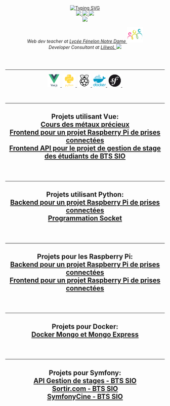 <div align="center">
    <a href="https://github.com/LiliwoL">
        <img src="https://readme-typing-svg.demolab.com?font=-apple-system%2CBlinkMacSystemFont%2C%22Segoe+UI%22%2C%22Noto+Sans%22%2CHelvetica%2CArial%2Csans-serif%2C%22Apple+Color+Emoji%22%2C%22Segoe+UI+Emoji%22&size=18&pause=1000&color=2596BE&multiline=true&width=500&height=80&lines=Nicolas+C.;Teacher+%7C+Trainer+%7C+Web+developer+freelance;Python+%7C+PHP+%7C+Symfony+%7C+VueJS+%7C+Angular" alt="Typing SVG" />
    </a>
    <br/>
    <a href="https://www.liliwol.fr">
        <img src="https://img.shields.io/badge/Website-liliwol.fr-red?style=flat-square">
    </a>  
    <a href="hhttps://www.doyoubuzz.com/nicolas-co/cv/download">
        <img src="https://img.shields.io/badge/PDF-CV-red?style=flat-square&logo=adobe">
    </a>  
    <a href="https://www.linkedin.com/in/nicolas-c/">
        <img src="https://img.shields.io/badge/-Linkedin-blue?style=flat-square&logo=linkedin">
    </a>    
    <br/>    
    <a href="https://github.com/LiliwoL">
        <img src="https://github-stats-alpha.vercel.app/api?username=LiliwoL&cc=22272e&tc=37BCF6&ic=fff&bc=0000">
    </a>
    <p>
        <em>
            Web dev teacher at <a href="https://fenelon-notredame.com">Lycée Fénelon Notre Dame    <img src="https://github.com/LiliwoL/LiliwoL/blob/main/readme_docs/fenelon.png?raw=true" width="50"></a></br>Developer Consultant at <a href="https://www.liliwol.fr">LiliwoL   <img src="https://www.root-me.org/IMG/logo/auton697507.png?1674410558" width="50"></a> 
        </em>
    </p>
    <br/><br/>
    <hr/>
    <div>
        <a href="#vuejs"><img src="./readme_docs/vuejs-original-wordmark.svg" title="VueJS" alt="VueJS" width="40" height="40"/>&nbsp;</a>
        <a href="#python"><img src="./readme_docs/python-plain-wordmark.svg" title="Python" alt="Python" width="40" height="40"/>&nbsp;</a>
        <a href="#raspberry"><img src="./readme_docs/raspberrypi-original-wordmark.svg" title="Raspberry Pi" alt="Raspberry Pi" width="40" height="40"/>&nbsp;</a>
        <a href="#docker"><img src="./readme_docs/docker-plain-wordmark.svg" title="Docker" alt="Docker" width="40" height="40"/>&nbsp;</a>
        <a href="#symfony"><img src="./readme_docs/symfony-original.svg" title="Symfony" alt="Symfony" width="40" height="40"/>&nbsp;</a>
    </div>
    <br/><br/>
    <hr/>
    <h2 id="vuejs">
        Projets utilisant Vue:
        <br/>
        <a href="https://github.com/LiliwoL/Vue-Cours-Metaux-Precieux">Cours des métaux précieux</a>
        <br/>
        <a href="https://github.com/LiliwoL/Vue-Raspberry-Domotique-Prises-Connectees">Frontend pour un projet Raspberry Pi de prises connectées</a>
        <br />
        <a href="https://github.com/LiliwoL/Vue-Frontend-API-Gestion-Stages-Etudiants">Frontend API pour le projet de gestion de stage des étudiants de BTS SIO</a>
    </h2>
    <br/><br/>
    <hr/>
    <h2 id="python">
        Projets utilisant Python:
        <br/>
        <a href="https://github.com/LiliwoL/Python-Raspberry-Domotique-Prises-Connectees">Backend pour un projet Raspberry Pi de prises connectées</a>
        <br/>
        <a href="https://github.com/LiliwoL/Python-socket">Programmation Socket</a>        
    </h2>
    <br/><br/>
    <hr/>
    <h2 id="raspberry">
        Projets pour les Raspberry Pi:
        <br/>
        <a href="https://github.com/LiliwoL/Python-Raspberry-Domotique-Prises-Connectees">Backend pour un projet Raspberry Pi de prises connectées</a>        
        <br/>
        <a href="https://github.com/LiliwoL/Vue-Raspberry-Domotique-Prises-Connectees">Frontend pour un projet Raspberry Pi de prises connectées</a>
    </h2>
    <br/><br/>
    <hr/>
    <h2 id="docker">
        Projets pour Docker:
        <br/>
        <a href="https://github.com/LiliwoL/Docker-MongoDB">Docker Mongo et Mongo Express</a>
    </h2>
    <br/><br/>
    <hr/>
    <h2 id="symfony">
        Projets pour Symfony:
        <br/>
        <a href="https://github.com/LiliwoL/Symfony-API-Gestion-Stages-Etudiants">API Gestion de stages - BTS SIO</a>
        <br/>
        <a href="https://github.com/LiliwoL/Symfony-Sortir-dot-com">Sortir.com - BTS SIO</a>
        <br/>
        <a href="https://github.com/LiliwoL/Symfony-Cine">SymfonyCine - BTS SIO</a>
    </h2>
</div>
